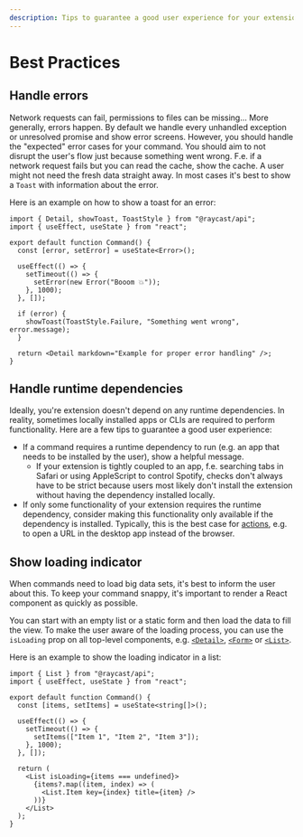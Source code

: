 ```yaml
---
description: Tips to guarantee a good user experience for your extensions.
---
```


# Best Practices

## Handle errors

Network requests can fail, permissions to files can be missing... More generally, errors happen. By default we handle every unhandled exception or unresolved promise and show error screens. However, you should handle the "expected" error cases for your command. You should aim to not disrupt the user's flow just because something went wrong. F.e. if a network request fails but you can read the cache, show the cache. A user might not need the fresh data straight away. In most cases it's best to show a `Toast` with information about the error.

Here is an example on how to show a toast for an error:

```tsx
import { Detail, showToast, ToastStyle } from "@raycast/api";
import { useEffect, useState } from "react";

export default function Command() {
  const [error, setError] = useState<Error>();

  useEffect(() => {
    setTimeout(() => {
      setError(new Error("Booom 💥"));
    }, 1000);
  }, []);

  if (error) {
    showToast(ToastStyle.Failure, "Something went wrong", error.message);
  }

  return <Detail markdown="Example for proper error handling" />;
}
```

## Handle runtime dependencies

Ideally, you're extension doesn't depend on any runtime dependencies. In reality, sometimes locally installed apps or CLIs are required to perform functionality. Here are a few tips to guarantee a good user experience:

* If a command requires a runtime dependency to run (e.g. an app that needs to be installed by the user), show a helpful message. 
  * If your extension is tightly coupled to an app, f.e. searching tabs in Safari or using AppleScript to control Spotify, checks don't always have to be strict because users most likely don't install the extension without having the dependency installed locally. 
* If only some functionality of your extension requires the runtime dependency, consider making this functionality only available if the dependency is installed. Typically, this is the best case for [actions](terminology.md#action), e.g. to open a URL in the desktop app instead of the browser.

## Show loading indicator

When commands need to load big data sets, it's best to inform the user about this. To keep your command snappy, it's important to render a React component as quickly as possible. 

You can start with an empty list or a static form and then load the data to fill the view. To make the user aware of the loading process, you can use the `isLoading` prop on all top-level components, e.g. [`<Detail>`](../api-reference/user-interface/detail.md), [`<Form>`](../api-reference/user-interface/form.md) or [`<List>`](../api-reference/user-interface/list.md). 

Here is an example to show the loading indicator in a list:

```tsx
import { List } from "@raycast/api";
import { useEffect, useState } from "react";

export default function Command() {
  const [items, setItems] = useState<string[]>();

  useEffect(() => {
    setTimeout(() => {
      setItems(["Item 1", "Item 2", "Item 3"]);
    }, 1000);
  }, []);

  return (
    <List isLoading={items === undefined}>
      {items?.map((item, index) => (
        <List.Item key={index} title={item} />
      ))}
    </List>
  );
}
```

